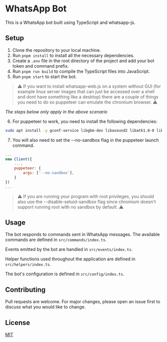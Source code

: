 # WhatsApp Bot

This is a WhatsApp bot built using TypeScript and whatsapp-js.

## Setup

1. Clone the repository to your local machine.
2. Run `pnpm install` to install all the necessary dependencies.
3. Create a `.env` file in the root directory of the project and add your bot token and command prefix.
4. Run `pnpm run build` to compile the TypeScript files into JavaScript.
5. Run `pnpm start` to start the bot.

> ⚠️ If you want to install whatsapp-web.js on a system without GUI (for example linux server images that can just be accessed over a shell and dont have something like a desktop) there are a couple of things you need to do so puppeteer can emulate the chromium browser. ⚠️

_The steps below only apply in the above scenario_

6. For puppeteer to work, you need to install the following dependencies:

```bash
sudo apt install -y gconf-service libgbm-dev libasound2 libatk1.0-0 libc6 libcairo2 libcups2 libdbus-1-3 libexpat1 libfontconfig1 libgcc1 libgconf-2-4 libgdk-pixbuf2.0-0 libglib2.0-0 libgtk-3-0 libnspr4 libpango-1.0-0 libpangocairo-1.0-0 libstdc++6 libx11-6 libx11-xcb1 libxcb1 libxcomposite1 libxcursor1 libxdamage1 libxext6 libxfixes3 libxi6 libxrandr2 libxrender1 libxss1 libxtst6 ca-certificates fonts-liberation libappindicator1 libnss3 lsb-release xdg-utils wget
```

7. You will also need to set the --no-sandbox flag in the puppeteer launch command.

```js
...
new Client({
	...,
	puppeteer: {
		args: ['--no-sandbox'],
	}
})
...
```

> ⚠️ If you are running your program with root privileges, you should also use the --disable-setuid-sandbox flag since chromium doesn't support running root with no sandbox by default. ⚠️

## Usage

The bot responds to commands sent in WhatsApp messages. The available commands are defined in `src/commands/index.ts`.

Events emitted by the bot are handled in `src/events/index.ts`.

Helper functions used throughout the application are defined in `src/helpers/index.ts`.

The bot's configuration is defined in `src/config/index.ts`.

## Contributing

Pull requests are welcome. For major changes, please open an issue first to discuss what you would like to change.

## License

[MIT](https://choosealicense.com/licenses/mit/)
